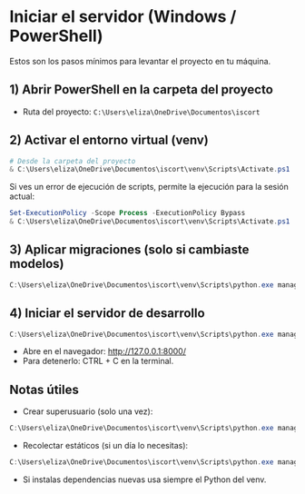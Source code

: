 # Iniciar el servidor (Windows / PowerShell)

Estos son los pasos mínimos para levantar el proyecto en tu máquina.

## 1) Abrir PowerShell en la carpeta del proyecto
- Ruta del proyecto: `C:\Users\eliza\OneDrive\Documentos\iscort`

## 2) Activar el entorno virtual (venv)

```powershell
# Desde la carpeta del proyecto
& C:\Users\eliza\OneDrive\Documentos\iscort\venv\Scripts\Activate.ps1
```

Si ves un error de ejecución de scripts, permite la ejecución para la sesión actual:

```powershell
Set-ExecutionPolicy -Scope Process -ExecutionPolicy Bypass
& C:\Users\eliza\OneDrive\Documentos\iscort\venv\Scripts\Activate.ps1
```

## 3) Aplicar migraciones (solo si cambiaste modelos)

```powershell
C:\Users\eliza\OneDrive\Documentos\iscort\venv\Scripts\python.exe manage.py migrate
```

## 4) Iniciar el servidor de desarrollo

```powershell
C:\Users\eliza\OneDrive\Documentos\iscort\venv\Scripts\python.exe manage.py runserver 0.0.0.0:8000
```

- Abre en el navegador: http://127.0.0.1:8000/
- Para detenerlo: CTRL + C en la terminal.

## Notas útiles
- Crear superusuario (solo una vez):
```powershell
C:\Users\eliza\OneDrive\Documentos\iscort\venv\Scripts\python.exe manage.py createsuperuser
```
- Recolectar estáticos (si un día lo necesitas):
```powershell
C:\Users\eliza\OneDrive\Documentos\iscort\venv\Scripts\python.exe manage.py collectstatic
```
- Si instalas dependencias nuevas usa siempre el Python del venv.
